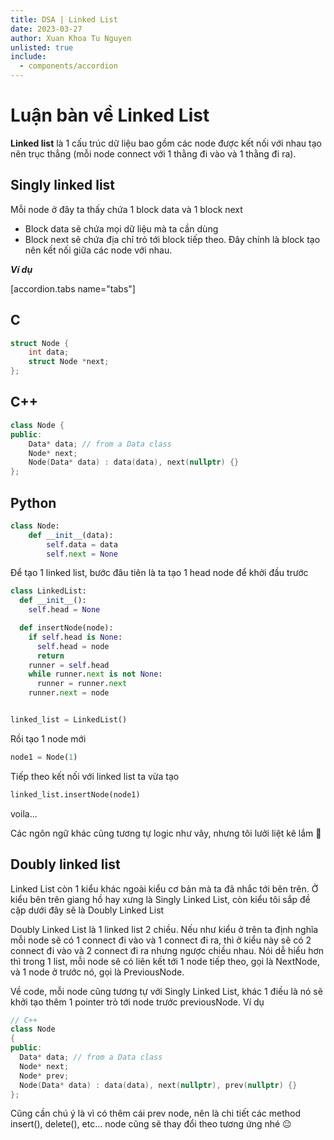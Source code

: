 ```yaml
---
title: DSA | Linked List
date: 2023-03-27
author: Xuan Khoa Tu Nguyen
unlisted: true
include:
  - components/accordion
---
```


# Luận bàn về Linked List

**Linked list** là 1 cấu trúc dữ liệu bao gồm các node được kết nối với nhau tạo nên trục thẳng
(mỗi node connect với 1 thằng đi vào và 1 thằng đi ra).

## Singly linked list

Mỗi node ở đây ta thấy chứa 1 block data và 1 block next

- Block data sẽ chứa mọi dữ liệu mà ta cần dùng
- Block next sẽ chứa địa chỉ trỏ tới block tiếp theo. Đây chính là block tạo nên kết nối giữa các node với nhau.

***Ví dụ***

[accordion.tabs name="tabs"]
  ## C

  ```c
  struct Node {
      int data;
      struct Node *next;
  };
  ```

  ## C++

  ```cpp
  class Node {
  public:
      Data* data; // from a Data class
      Node* next;
      Node(Data* data) : data(data), next(nullptr) {}
  };
  ```

  ## Python

  ```py
  class Node:
      def __init__(data):
          self.data = data
          self.next = None
  ```

Để tạo 1 linked list, bước đâu tiên là ta tạo 1 head node để khởi đầu trước

```python
class LinkedList:
  def __init__():
    self.head = None

  def insertNode(node):
    if self.head is None:
      self.head = node
      return
    runner = self.head
    while runner.next is not None:
      runner = runner.next
    runner.next = node


linked_list = LinkedList()
```

Rồi tạo 1 node mới

```py
node1 = Node(1)
```

Tiếp theo kết nối với linked list ta vừa tạo

```py
linked_list.insertNode(node1)
```

voila...

Các ngôn ngữ khác cũng tương tự logic như vây, nhưng tôi lưởi liệt kê lắm 🐧

## Doubly linked list

Linked List còn 1 kiểu khác ngoài kiểu cơ bản mà ta đã nhắc tới bên trên. Ở kiểu bên trên giang hồ
hay xưng là Singly Linked List, còn kiểu tôi sắp đề cập dưới đây sẽ là Doubly Linked List

Doubly Linked List là 1 linked list 2 chiều. Nếu như kiểu ở trên ta định nghĩa mỗi node sẽ có 1
connect đi vào và 1 connect đi ra, thì ở kiểu này sẽ có 2 connect đi vào và 2 connect đi ra nhưng
ngược chiều nhau. Nói dễ hiểu hơn thì trong 1 list, mỗi node sẽ có liên kết tới 1 node tiếp theo,
gọi là NextNode, và 1 node ở trước nó, gọi là PreviousNode.

Về code, mỗi node cũng tương tự với Singly Linked List, khác 1 điều là nó sẽ khởi tạo thêm 1 pointer
trỏ tới node trước previousNode. Ví dụ

```cpp
// C++
class Node
{
public:
  Data* data; // from a Data class
  Node* next;
  Node* prev;
  Node(Data* data) : data(data), next(nullptr), prev(nullptr) {}
};
```

Cũng cần chú ý là vì có thêm cái prev node, nên là chi tiết các method insert(), delete(), etc...
node cũng sẽ thay đổi theo tương ứng nhé 😐
